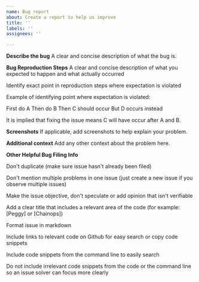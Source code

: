 ```yaml
---
name: Bug report
about: Create a report to help us improve
title: ''
labels: ''
assignees: ''

---
```


**Describe the bug**
A clear and concise description of what the bug is.

**Bug Reproduction Steps**
A clear and concise description of what you expected to happen and what actually occurred

Identify exact point in reproduction steps where expectation is violated

Example of identifying point where expectation is violated:

First do A
Then do B
Then C should occur
But D occurs instead

It is implied that fixing the issue means C will have occur after A and B.  


**Screenshots**
If applicable, add screenshots to help explain your problem.

**Additional context**
Add any other context about the problem here.

**Other Helpful Bug Filing Info**

Don't duplicate (make sure issue hasn't already been filed)

Don't mention multiple problems in one issue (just create a new issue if you observe multiple issues)

Make the issue objective, don't speculate or add opinion that isn't verifiable

Add a clear title that includes a relevant area of the code (for example: [Peggy] or [Chainops])

Format issue in markdown

Include links to relevant code on Github for easy search or copy code snippets

Include code snippets from the command line to easily search

Do not include irrelevant code snippets from the code or the command line so an issue solver can focus more clearly
